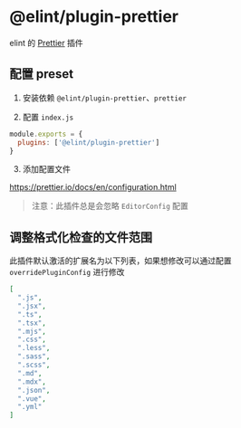 # @elint/plugin-prettier

elint 的 [Prettier](https://prettier.io/) 插件

## 配置 preset

1. 安装依赖 `@elint/plugin-prettier`、`prettier`

2. 配置 `index.js`

```javascript
module.exports = {
  plugins: ['@elint/plugin-prettier']
}
```

3. 添加配置文件

https://prettier.io/docs/en/configuration.html

> 注意：此插件总是会忽略 `EditorConfig` 配置

## 调整格式化检查的文件范围

此插件默认激活的扩展名为以下列表，如果想修改可以通过配置 `overridePluginConfig` 进行修改

```json
[
  ".js",
  ".jsx",
  ".ts",
  ".tsx",
  ".mjs",
  ".css",
  ".less",
  ".sass",
  ".scss",
  ".md",
  ".mdx",
  ".json",
  ".vue",
  ".yml"
]
```
